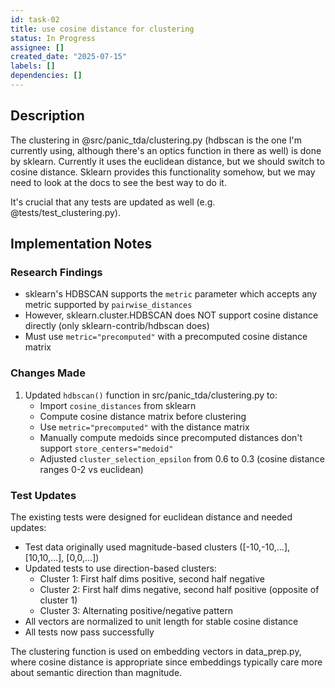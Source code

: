 ```yaml
---
id: task-02
title: use cosine distance for clustering
status: In Progress
assignee: []
created_date: "2025-07-15"
labels: []
dependencies: []
---
```


## Description

The clustering in @src/panic_tda/clustering.py (hdbscan is the one I'm currently
using, although there's an optics function in there as well) is done by sklearn.
Currently it uses the euclidean distance, but we should switch to cosine
distance. Sklearn provides this functionality somehow, but we may need to look
at the docs to see the best way to do it.

It's crucial that any tests are updated as well (e.g.
@tests/test_clustering.py).

## Implementation Notes

### Research Findings
- sklearn's HDBSCAN supports the `metric` parameter which accepts any metric supported by `pairwise_distances`
- However, sklearn.cluster.HDBSCAN does NOT support cosine distance directly (only sklearn-contrib/hdbscan does)
- Must use `metric="precomputed"` with a precomputed cosine distance matrix

### Changes Made
1. Updated `hdbscan()` function in src/panic_tda/clustering.py to:
   - Import `cosine_distances` from sklearn
   - Compute cosine distance matrix before clustering
   - Use `metric="precomputed"` with the distance matrix
   - Manually compute medoids since precomputed distances don't support `store_centers="medoid"`
   - Adjusted `cluster_selection_epsilon` from 0.6 to 0.3 (cosine distance ranges 0-2 vs euclidean)

### Test Updates
The existing tests were designed for euclidean distance and needed updates:
- Test data originally used magnitude-based clusters ([-10,-10,...], [10,10,...], [0,0,...])
- Updated tests to use direction-based clusters:
  - Cluster 1: First half dims positive, second half negative
  - Cluster 2: First half dims negative, second half positive (opposite of cluster 1)
  - Cluster 3: Alternating positive/negative pattern
- All vectors are normalized to unit length for stable cosine distance
- All tests now pass successfully

The clustering function is used on embedding vectors in data_prep.py, where cosine distance is appropriate since embeddings typically care more about semantic direction than magnitude.
